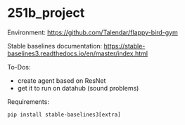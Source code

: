 # 251b_project
Environment: https://github.com/Talendar/flappy-bird-gym

Stable baselines documentation: https://stable-baselines3.readthedocs.io/en/master/index.html

To-Dos:
- create agent based on ResNet
- get it to run on datahub (sound problems)

Requirements:

    pip install stable-baselines3[extra]